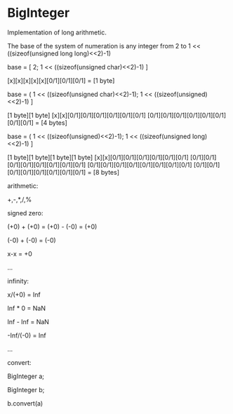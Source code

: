 BigInteger
==========
Implementation of long arithmetic. 

The base of the system of numeration is any integer from 2 to 1 << ((sizeof(unsigned long long)<<2)-1)

base = [ 2; 1 << ((sizeof(unsigned char)<<2)-1) ]

[x][x][x][x][x][0/1][0/1][0/1] = [1 byte] 

base = ( 1 << ((sizeof(unsigned char)<<2)-1); 1 << ((sizeof(unsigned)<<2)-1) ]

[1 byte][1 byte] [x][x][0/1][0/1][0/1][0/1][0/1][0/1] [0/1][0/1][0/1][0/1][0/1][0/1][0/1][0/1] = [4 bytes]

base = ( 1 << ((sizeof(unsigned)<<2)-1); 1 << ((sizeof(unsigned long)<<2)-1) ]

[1 byte][1 byte][1 byte][1 byte] [x][x][0/1][0/1][0/1][0/1][0/1][0/1] [0/1][0/1][0/1][0/1][0/1][0/1][0/1][0/1] [0/1][0/1][0/1][0/1][0/1][0/1][0/1][0/1] [0/1][0/1][0/1][0/1][0/1][0/1][0/1][0/1] = [8 bytes]

arithmetic:

+,-,*,/,%

signed zero:

(+0) + (+0) = (+0) - (-0) = (+0)

(-0) + (-0) = (-0)

x-x = +0

...

infinity:

x/(+0) = Inf

Inf * 0 = NaN

Inf - Inf = NaN

-Inf/(-0) = Inf

...

convert:

BigInteger<base1> a;

BigInteger<base2> b;

b.convert(a)
